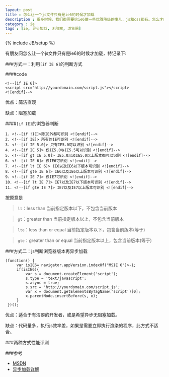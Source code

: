 ```yaml
---
layout: post
title : 怎么让一个js文件只有是ie6的时候才加载
description : 很多时候，我们都需要给ie6做一些优雅降级的事儿，js和css都有。怎么才能简单又有效呢？
category : ie
tags : [ie, 异步加载, 无阻塞, 浏览器]
---
```

{% include JB/setup %}

有朋友问怎么让一个js文件只有是ie6的时候才加载，特记录下:

###方式一：利用`[if IE 6]`的判断方式

####code

	<!--[if IE 6]>	<script src="http://yourdomain.com/script.js"></script>	<![endif]-->

优点：简洁直观

缺点：阻塞加载

####`[if IE]`的浏览器判断

	1. <!--[if !IE]>除IE外都可识别 <![endif]-->
	2. <!--[if IE]> 所有的IE可识别 <![endif]-->
	3. <!--[if IE 5.0]> 只有IE5.0可以识别 <![endif]--> 
	4. <!--[if IE 5]> 仅IE5.0与IE5.5可以识别 <![endif]-->
	5. <!--[if gt IE 5.0]> IE5.0以及IE5.0以上版本都可以识别 <![endif]-->
	6. <!--[if IE 6]> 仅IE6可识别 <![endif]-->
	7. <!--[if lt IE 6]> IE6以及IE6以下版本可识别 <![endif]-->
	8. <!--[if gte IE 6]> IE6以及IE6以上版本可识别 <![endif]-->
	9. <!--[if IE 7]> 仅IE7可识别 <![endif]-->
	10. <!--[if lt IE 7]> IE7以及IE7以下版本可识别 <![endif]-->
	11. <!--[if gte IE 7]> IE7以及IE7以上版本可识别 <![endif]-->


按原意是

>`lt`：less than 当前指定版本以下，不包含当前版本

>`gt`：greater than 当前指定版本以上，不包含当前版本

>`lte`：less than or equal 当前指定版本以下，包含当前版本(等于)

>`gte`：greater than or equal 当前指定版本以上，包含当前版本(等于)


###方式二：js判断浏览器版本再异步加载

	(function() {
		 var isIE6= navigator.appVersion.indexOf("MSIE 6")>-1;
		 if(isIE6){
		     var s = document.createElement('script');
		     s.type = 'text/javascript';
		     s.async = true;
		     s.src = 'http://yourdomain.com/script.js';
		     var x = document.getElementsByTagName('script')[0];
		     x.parentNode.insertBefore(s, x);
		 }
	 })();

优点：适合于有洁癖的开发者，或是希望异步无阻塞加载。

缺点：代码量多，执行js效率差，如果是需要立即执行渲染的程序，此方式不适合。

###两种方式性能评测


###参考
- [MSDN](http://msdn2.microsoft.com/en-us/library/ms537512.aspx)
- [异步加载详解](http://han.guokai.blog.163.com/blog/static/1367182712011115105841181/)